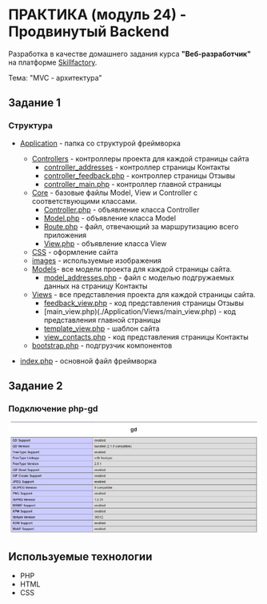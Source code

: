 # ПРАКТИКА (модуль 24) - Продвинутый Backend
Разработка в качестве домашнего задания курса **"Веб-разработчик"** на платформе [Skillfactory](https://skillfactory.ru/).

Тема: "MVC - архитектура"

## Задание 1
### Структура
* [Application](./Application/) - папка со структурой фреймворка

    * [Controllers](./Application/Controllers/) - контроллеры проекта для каждой страницы сайта
        * [controller_addresses](./Application/Controllers/controller_addresses.php) - контроллер страницы Контакты
        * [controller_feedback.php](./Application/Controllers/controller_feedback.php) - контроллер страницы Отзывы
        * [controller_main.php](./Application/Controllers/controller_main.php) - контроллер главной страницы 
    * [Core](./Application/Core/) - базовые файлы Model, View и Controller с соответствующими классами.
        * [Controller.php](./Application/Core/Controller.php) - объявление класса Controller
        * [Model.php](./Application/Core/Model.php) - объявление класса Model
        * [Route.php](./Application/Core/Route.php) - файл, отвечающий за маршрутизацию всего приложения
        * [View.php](./Application/Core/View.php) - объявление класса View
    * [CSS](./Application/CSS/) - оформление сайта
    * [images](./Application/images/) - используемые изображения
    * [Models](./Application/Models/)- все модели проекта для каждой страницы сайта.
        * [model_addresses.php](./Application/Models/model_addresses.php) -  файл с моделью подгружаемых данных на страницу Контакты
    * [Views](./Application/Views/) - все представления проекта для каждой страницы сайта.
        * [feedback_view.php](./Application/Views/feedback_view.php) - код представления страницы Отзывы
        * [main_view.php)(./Application/Views/main_view.php) - код представления главной страницы
        * [template_view.php](./Application/Views/template_view.php) - шаблон сайта
        * [view_contacts.php](./Application/Views/view_contacts.php) - код представления страницы Контакты
    * [bootstrap.php](./Application/bootstrap.php) - подгрузчик компонентов
* [index.php](./index.php) - основной файл фреймворка

## Задание 2
### Подключение php-gd
![](./php-gd.png)
## Используемые технологии
* PHP
* HTML
* CSS



